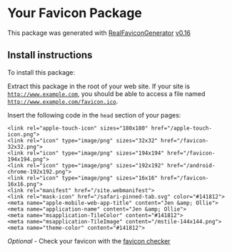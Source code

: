 # Your Favicon Package

This package was generated with [RealFaviconGenerator](https://realfavicongenerator.net/) [v0.16](https://realfavicongenerator.net/change_log#v0.16)

## Install instructions

To install this package:

Extract this package in the root of your web site. If your site is <code>http://www.example.com</code>, you should be able to access a file named <code>http://www.example.com/favicon.ico</code>.

Insert the following code in the `head` section of your pages:

    <link rel="apple-touch-icon" sizes="180x180" href="/apple-touch-icon.png">
    <link rel="icon" type="image/png" sizes="32x32" href="/favicon-32x32.png">
    <link rel="icon" type="image/png" sizes="194x194" href="/favicon-194x194.png">
    <link rel="icon" type="image/png" sizes="192x192" href="/android-chrome-192x192.png">
    <link rel="icon" type="image/png" sizes="16x16" href="/favicon-16x16.png">
    <link rel="manifest" href="/site.webmanifest">
    <link rel="mask-icon" href="/safari-pinned-tab.svg" color="#141812">
    <meta name="apple-mobile-web-app-title" content="Jen &amp; Ollie">
    <meta name="application-name" content="Jen &amp; Ollie">
    <meta name="msapplication-TileColor" content="#141812">
    <meta name="msapplication-TileImage" content="/mstile-144x144.png">
    <meta name="theme-color" content="#141812">

*Optional* - Check your favicon with the [favicon checker](https://realfavicongenerator.net/favicon_checker)